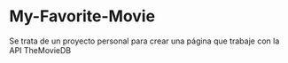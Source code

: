 # My-Favorite-Movie
Se trata de un proyecto personal para crear una página que trabaje con la API TheMovieDB
